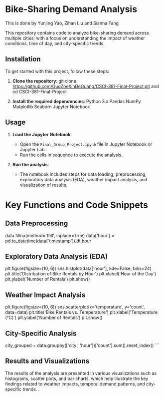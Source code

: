 # Bike-Sharing Demand Analysis
This is done by Yunjing Yao, Zihan Liu and Sianna Fang

This repository contains code to analyze bike-sharing demand across multiple cities, with a focus on understanding the impact of weather conditions, time of day, and city-specific trends.

## Installation

To get started with this project, follow these steps:

1. **Clone the repository**:
    git clone https://github.com/GuoZheXinDeGuang/CSCI-381-Final-Project.git and
    cd CSCI-381-Final-Project

2. **Install the required dependencies**:
Python 3.x
Pandas
NumPy
Matplotlib
Seaborn
Jupyter Notebook

## Usage

1. **Load the Jupyter Notebook**:
   - Open the `Final_Group_Project.ipynb` file in Jupyter Notebook or Jupyter Lab.
   - Run the cells in sequence to execute the analysis.

2. **Run the analysis**:
   - The notebook includes steps for data loading, preprocessing, exploratory data analysis (EDA), weather impact analysis, and visualization of results.

# Key Functions and Code Snippets

## Data Preprocessing
data.fillna(method='ffill', inplace=True)
data['hour'] = pd.to_datetime(data['timestamp']).dt.hour

## Exploratory Data Analysis (EDA)
plt.figure(figsize=(10, 6))
sns.histplot(data['hour'], kde=False, bins=24)
plt.title('Distribution of Bike Rentals by Hour')
plt.xlabel('Hour of the Day')
plt.ylabel('Number of Rentals')
plt.show()

## Weather Impact Analysis
plt.figure(figsize=(10, 6))
sns.scatterplot(x='temperature', y='count', data=data)
plt.title('Bike Rentals vs. Temperature')
plt.xlabel('Temperature (°C)')
plt.ylabel('Number of Rentals')
plt.show()

## City-Specific Analysis
city_grouped = data.groupby(['city', 'hour'])['count'].sum().reset_index()
\```

## Results and Visualizations

The results of the analysis are presented in various visualizations such as histograms, scatter plots, and bar charts, which help illustrate the key findings related to weather impacts, temporal demand patterns, and city-specific trends.
.
